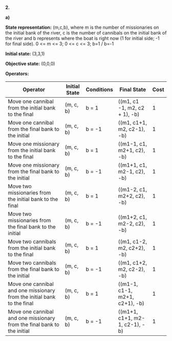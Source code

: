 **2.**

**a)**

**State representation:** (m,c,b), where m is the number of missionaries on the initial bank of the river, c is the number of cannibals on the initial bank of the river and b represents where the boat is right now (1 for initial side; -1 for final side). 0 <= m <= 3; 0 <= c <= 3; b=1 \/ b=-1

**Initial state:** (3,3,1)

**Objective state:** (0,0,0)

**Operators:**

| Operator | Initial State | Conditions | Final State | Cost |
| -------- | ------------- | ---------- | ----------- | ---- |
| Move one cannibal from the initial bank to the final | (m, c, b) | b = 1 | ((m1, c1 -1, m2, c2 + 1), -b) | 1 |
| Move one cannibal from the final bank to the initial | (m, c, b) | b = -1 | ((m1, c1+1, m2, c2-1), -b) | 1 |
| Move one missionary from the initial bank to the final | (m, c, b) | b = 1 | ((m1-1, c1, m2+1, c2), -b) | 1 |
| Move one missionary from the final bank to the initial | (m, c, b) | b = -1 | ((m1+1, c1, m2-1, c2), -b) | 1 |
| Move two missionaries from the initial bank to the final | (m, c, b) | b = 1 | ((m1-2, c1, m2+2, c2), -b) | 1 |
| Move two missionaries from the final bank to the initial | (m, c, b) | b = -1 | ((m1+2, c1, m2-2, c2), -b) | 1 |
| Move two cannibals from the initial bank to the final | (m, c, b) | b = 1 | ((m1, c1-2, m2, c2+2), -b) | 1 |
| Move two cannibals from the final bank to the initial | (m, c, b) | b = -1 | ((m1, c1+2, m2, c2-2), -b) | 1 |
| Move one cannibal and one missionary from the initial bank to the final | (m, c, b) | b = 1 | ((m1-1, c1-1, m2+1, c2+1), -b) | 1 |
| Move one cannibal and one missionary from the final bank to the initial | (m, c, b) | b = -1 | ((m1+1, c1+1, m2-1, c2-1), -b) | 1 |
